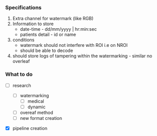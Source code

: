 
### Specifications

1) Extra channel for watermark (like RGB)
2) Information to store 
	- date-time - dd/mm/yyyy | hr:min:sec
	- patients detail - id or name
3) conditions
	- watermark should not interfere with ROI i.e on NROI
	- should be able to decode
4) should store logs of tampering within the watermarking - similar no overleaf

### What to do

- [ ] research
	- [ ] watermarking
		- [ ] medical
		- [ ] dynamic
	- [ ] overeaf method
	- [ ] new format creation
- [x] pipeline creation

